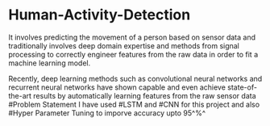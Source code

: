 # Human-Activity-Detection

It involves predicting the movement of a person based on sensor data and traditionally involves deep domain expertise and methods from signal processing to correctly engineer features from the raw data in order to fit a machine learning model.

Recently, deep learning methods such as convolutional neural networks and recurrent neural networks have shown capable and even achieve state-of-the-art results by automatically learning features from the raw sensor data
#Problem Statement
I have used #LSTM and #CNN for this project and also #Hyper Parameter Tuning to imporve accuracy upto 95^%^
